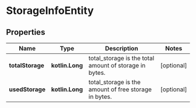 
# StorageInfoEntity

## Properties
Name | Type | Description | Notes
------------ | ------------- | ------------- | -------------
**totalStorage** | **kotlin.Long** | total_storage is the total amount of storage in bytes. |  [optional]
**usedStorage** | **kotlin.Long** | total_storage is the amount of free storage in bytes. |  [optional]



